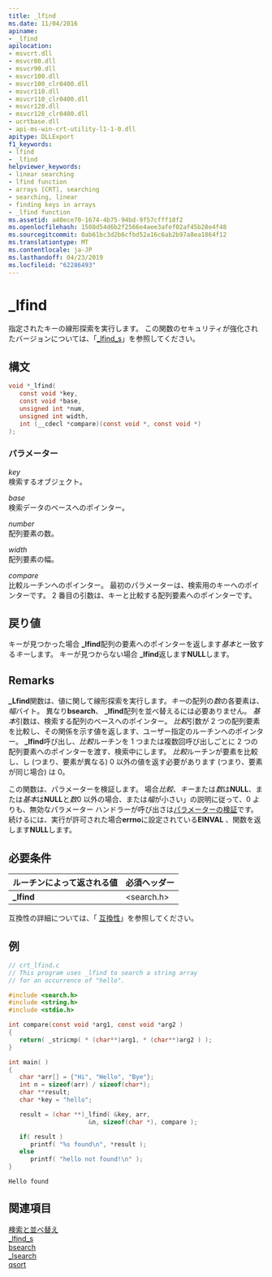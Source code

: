 ```yaml
---
title: _lfind
ms.date: 11/04/2016
apiname:
- _lfind
apilocation:
- msvcrt.dll
- msvcr80.dll
- msvcr90.dll
- msvcr100.dll
- msvcr100_clr0400.dll
- msvcr110.dll
- msvcr110_clr0400.dll
- msvcr120.dll
- msvcr120_clr0400.dll
- ucrtbase.dll
- api-ms-win-crt-utility-l1-1-0.dll
apitype: DLLExport
f1_keywords:
- lfind
- _lfind
helpviewer_keywords:
- linear searching
- lfind function
- arrays [CRT], searching
- searching, linear
- finding keys in arrays
- _lfind function
ms.assetid: a40ece70-1674-4b75-94bd-9f57cfff18f2
ms.openlocfilehash: 1508d54d6b2f2566e4aee3afef02af45b28e4f48
ms.sourcegitcommit: 0ab61bc3d2b6cfbd52a16c6ab2b97a8ea1864f12
ms.translationtype: MT
ms.contentlocale: ja-JP
ms.lasthandoff: 04/23/2019
ms.locfileid: "62286493"
---
```

# <a name="lfind"></a>_lfind

指定されたキーの線形探索を実行します。 この関数のセキュリティが強化されたバージョンについては、「[_lfind_s](lfind-s.md)」を参照してください。

## <a name="syntax"></a>構文

```C
void *_lfind(
   const void *key,
   const void *base,
   unsigned int *num,
   unsigned int width,
   int (__cdecl *compare)(const void *, const void *)
);
```

### <a name="parameters"></a>パラメーター

*key*<br/>
検索するオブジェクト。

*base*<br/>
検索データのベースへのポインター。

*number*<br/>
配列要素の数。

*width*<br/>
配列要素の幅。

*compare*<br/>
比較ルーチンへのポインター。 最初のパラメーターは、検索用のキーへのポインターです。 2 番目の引数は、キーと比較する配列要素へのポインターです。

## <a name="return-value"></a>戻り値

キーが見つかった場合 **_lfind**配列の要素へのポインターを返します*基本*と一致する*キー*します。 キーが見つからない場合 **_lfind**返します**NULL**します。

## <a name="remarks"></a>Remarks

**_Lfind**関数は、値に関して線形探索を実行します。*キー*の配列の*数*の各要素は、*幅*バイト。 異なり**bsearch**、 **_lfind**配列を並べ替えるには必要ありません。 *基本*引数は、検索する配列のベースへのポインター。 *比較*引数が 2 つの配列要素を比較し、その関係を示す値を返します、ユーザー指定のルーチンへのポインター。 **_lfind**呼び出し、*比較*ルーチンを 1 つまたは複数回呼び出しごとに 2 つの配列要素へのポインターを渡す、検索中にします。 *比較*ルーチンが要素を比較し、し (つまり、要素が異なる) 0 以外の値を返す必要があります (つまり、要素が同じ場合) は 0。

この関数は、パラメーターを検証します。 場合*比較*、*キー*または*数*は**NULL**、または*基本*は**NULL**と*数*0 以外の場合、または*幅*が小さい」の説明に従って、0 よりも、無効なパラメーター ハンドラーが呼び出さは[パラメーターの検証](../../c-runtime-library/parameter-validation.md)です。 続けるには、実行が許可された場合**errno**に設定されている**EINVAL** 、関数を返します**NULL**します。

## <a name="requirements"></a>必要条件

|ルーチンによって返される値|必須ヘッダー|
|-------------|---------------------|
|**_lfind**|\<search.h>|

互換性の詳細については、「 [互換性](../../c-runtime-library/compatibility.md)」を参照してください。

## <a name="example"></a>例

```C
// crt_lfind.c
// This program uses _lfind to search a string array
// for an occurrence of "hello".

#include <search.h>
#include <string.h>
#include <stdio.h>

int compare(const void *arg1, const void *arg2 )
{
   return( _stricmp( * (char**)arg1, * (char**)arg2 ) );
}

int main( )
{
   char *arr[] = {"Hi", "Hello", "Bye"};
   int n = sizeof(arr) / sizeof(char*);
   char **result;
   char *key = "hello";

   result = (char **)_lfind( &key, arr,
                      &n, sizeof(char *), compare );

   if( result )
      printf( "%s found\n", *result );
   else
      printf( "hello not found!\n" );
}
```

```Output
Hello found
```

## <a name="see-also"></a>関連項目

[検索と並べ替え](../../c-runtime-library/searching-and-sorting.md)<br/>
[_lfind_s](lfind-s.md)<br/>
[bsearch](bsearch.md)<br/>
[_lsearch](lsearch.md)<br/>
[qsort](qsort.md)<br/>
